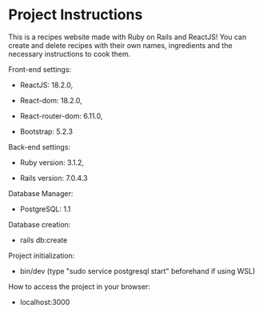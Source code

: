 # Project Instructions

This is a recipes website made with Ruby on Rails and ReactJS! You can create and delete recipes with their own names, ingredients and the necessary instructions to cook them.

Front-end settings: 

* ReactJS: 18.2.0,

* React-dom: 18.2.0,

* React-router-dom: 6.11.0,

* Bootstrap: 5.2.3

Back-end settings:

* Ruby version: 3.1.2,

* Rails version: 7.0.4.3

Database Manager:

* PostgreSQL: 1.1

Database creation:

* rails db:create

Project initialization:

* bin/dev (type "sudo service postgresql start" beforehand if using WSL)

How to access the project in your browser:

* localhost:3000
